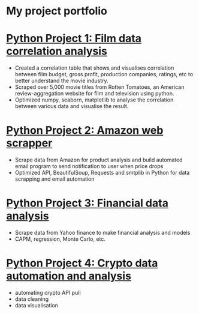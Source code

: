 # My project portfolio


# [Python Project 1: Film data correlation analysis](https://github.com/GISOGISO/Film-data-correlation-analysis)
* Created a correlation table that shows and visualises correlation between film budget, gross profit, production companies, ratings, etc to better understand the movie industry.
* Scraped over 5,000 movie titles from Rotten Tomatoes, an American review-aggregation website for film and television using python.
* Optimized numpy, seaborn, matplotlib to analyse the correlation between various data and visualise the result.

# [Python Project 2: Amazon web scrapper](https://github.com/GISOGISO/Amazon-web-scrapper)
* Scrape data from Amazon for product analysis and build automated email program to send notification to user when price drops
* Optimized API, BeautifulSoup, Requests and smtplib in Python for data scrapping and email automation

# [Python Project 3: Financial data analysis](https://github.com/GISOGISO/Financial-data-analysis)
* Scrape data from Yahoo finance to make financial analysis and models
* CAPM, regression, Monte Carlo, etc.

# [Python Project 4: Crypto data automation and analysis](https://github.com/GISOGISO/Crypto-data-automation-and-analysis)
* automating crypto API pull
* data cleaning
* data visualisation






